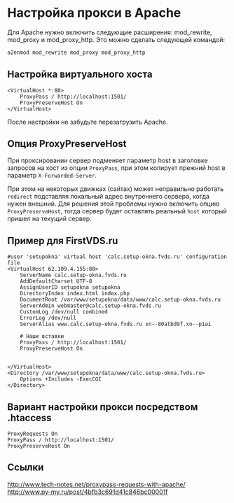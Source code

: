 Настройка прокси в Apache
=========================

Для Apache нужно включить следующие расширения: mod_rewrite, mod_proxy и mod_proxy_http.
Это можно сделать следующей командой:

```bash
a2enmod mod_rewrite mod_proxy mod_proxy_http
```

Настройка виртуального хоста
----------------------------

```htaccess
<VirtualHost *:80>
	ProxyPass / http://localhost:1501/
	ProxyPreserveHost On
</VirtualHost>
```

После настройки не забудьте перезагрузить Apache.

Опция ProxyPreserveHost
-----------------------

При проксировании сервер подменяет параметр host в заголовке запросов 
на хост из опции `ProxyPass`, при этом копирует прежний host 
в параметр `X-Forwarded-Server`.

При этом на некоторых движках (сайтах) может неправильно работать `redirect` 
подставляя локальный адрес внутреннего сервера, когда нужен внешний. 
Для решения этой проблемы нужно включить опцию `ProxyPreserveHost`, 
тогда сервер будет оставлять реальный `host` который пришел на текущий сервер.

Пример для FirstVDS.ru
----------------------

```htaccess
#user 'setupokna' virtual host 'calc.setup-okna.fvds.ru' configuration file
<VirtualHost 62.109.4.155:80>
	ServerName calc.setup-okna.fvds.ru
	AddDefaultCharset UTF-8
	AssignUserID setupokna setupokna
	DirectoryIndex index.html index.php
	DocumentRoot /var/www/setupokna/data/www/calc.setup-okna.fvds.ru
	ServerAdmin webmaster@calc.setup-okna.fvds.ru
	CustomLog /dev/null combined
	ErrorLog /dev/null
	ServerAlias www.calc.setup-okna.fvds.ru xn--80atbd9f.xn--p1ai
	
	# Наши вставки
	ProxyPass / http://localhost:1501/
	ProxyPreserveHost On


</VirtualHost>
<Directory /var/www/setupokna/data/www/calc.setup-okna.fvds.ru>
	Options +Includes -ExecCGI
</Directory>
```

Вариант настройки прокси посредством .htaccess
----------------------------------------------

```htaccess
ProxyRequests On
ProxyPass / http://localhost:1501/
ProxyPreserveHost On
```

Ссылки
----------

http://www.tech-notes.net/proxypass-requests-with-apache/  
http://www.py-my.ru/post/4bfb3c691d41c846bc00001f
